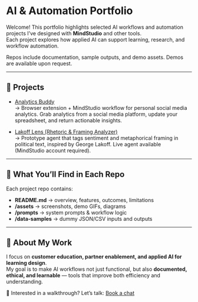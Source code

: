 
# AI & Automation Portfolio

Welcome! This portfolio highlights selected AI workflows and automation projects I’ve designed with **MindStudio** and other tools.  
Each project explores how applied AI can support learning, research, and workflow automation.

Repos include documentation, sample outputs, and demo assets. Demos are available upon request.

---

## 📂 Projects

- [Analytics Buddy](https://github.com/1beebe/analytics-buddy)  
  → Browser extension + MindStudio workflow for personal social media analytics. Grab analytics from a social media platform, update your spreadsheet, and return actionable insights. 

- [Lakoff Lens (Rhetoric & Framing Analyzer)](https://github.com/1beebe/lakoff-lens)  
  → Prototype agent that tags sentiment and metaphorical framing in political text, inspired by George Lakoff. Live agent available (MindStudio account required). 

---

## 📖 What You’ll Find in Each Repo
Each project repo contains:
- **README.md** → overview, features, outcomes, limitations  
- **/assets** → screenshots, demo GIFs, diagrams  
- **/prompts** → system prompts & workflow logic  
- **/data-samples** → dummy JSON/CSV inputs and outputs  

---

## 🎯 About My Work
I focus on **customer education, partner enablement, and applied AI for learning design**.  
My goal is to make AI workflows not just functional, but also **documented, ethical, and learnable** — tools that improve both efficiency and understanding.  

📩 Interested in a walkthrough? Let’s talk: [Book a chat](https://calendly.com/ligaya-b/chat)  

